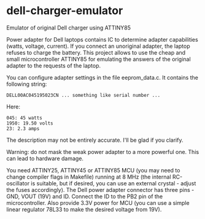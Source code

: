 # dell-charger-emulator
Emulator of original Dell charger using ATTINY85

Power adapter for Dell laptops contains IC to determine adapter capabilities (watts, voltage, current).
If you connect an unoriginal adapter, the laptop refuses to charge the battery.
This project allows to use the cheap and small microcontroller ATTINY85 for emulating the answers
of the original adapter to the requests of the laptop.

You can configure adapter settings in the file eeprom_data.c. It contains the following string:

    DELL00AC045195023CN ... something like serial number ...

Here:

    045: 45 watts
    1950: 19.50 volts
    23: 2.3 amps

The description may not be entirely accurate. I'll be glad if you clarify.

Warning: do not mask the weak power adapter to a more powerful one. This can lead to hardware damage.

You need ATTINY25, ATTINY45 or ATTINY85 MCU (you may need to change compiler flags in Makefile) running at 8 MHz (the internal RC-oscillator is suitable, but if desired, you can use an external crystal - adjust the fuses accordingly). The Dell power adapter connector has three pins - GND, VOUT (19V) and ID. Connect the ID to the PB2 pin of the microcontroller. Also provide 3.3V power for MCU (you can use a simple linear regulator 78L33 to make the desired voltage from 19V).
